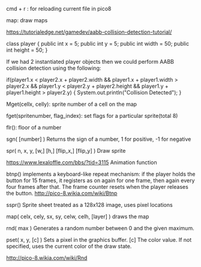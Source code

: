 cmd + r : for reloading current file in pico8

map: draw maps

https://tutorialedge.net/gamedev/aabb-collision-detection-tutorial/

class player {
  public int x = 5;
  public int y = 5;
  public int width = 50;
  public int height = 50;
}

If we had 2 instantiated player objects then we could perform AABB collision detection using the following:

if(player1.x < player2.x + player2.width &&
    player1.x + player1.width > player2.x &&
    player1.y < player2.y + player2.height &&
    player1.y + player1.height > player2.y)
{
    System.out.println("Collision Detected");
}

Mget(cellx, celly): sprite number of a cell on the map

fget(spritenumber, flag_index): set flags for a particular sprite(total 8)

flr(): floor of a number

sgn( [number] )
Returns the sign of a number, 1 for positive, -1 for negative

spr( n, x, y, [w,] [h,] [flip_x,] [flip_y] )
Draw sprite

https://www.lexaloffle.com/bbs/?tid=3115
Animation function

btnp() implements a keyboard-like repeat mechanism: if the player holds the button for 15 frames, it registers as on again for one frame, then again every four frames after that. The frame counter resets when the player releases the button.
http://pico-8.wikia.com/wiki/Btnp

sspr()
Sprite sheet treated as a 128x128 image, uses pixel locations


map( celx, cely, sx, sy, celw, celh, [layer] )
draws the map

rnd( max )
Generates a random number between 0 and the given maximum.

pset( x, y, [c] )
Sets a pixel in the graphics buffer.
[c]
The color value. If not specified, uses the current color of the draw state.

http://pico-8.wikia.com/wiki/Rnd
